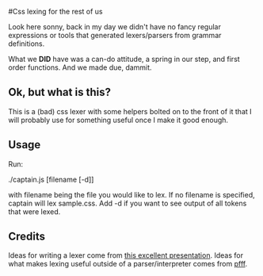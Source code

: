 #Css lexing for the rest of us

Look here sonny, back in my day we didn't have no fancy regular expressions or tools that generated lexers/parsers from grammar definitions. 

What we **DID** have was a can-do attitude, a spring in our step, and first order functions. And we made due, dammit.

## Ok, but what is this?

This is a (bad) css lexer with some helpers bolted on to the front of it that I will probably use for something useful once I make it good enough.

## Usage

Run:

  ./captain.js [filename [-d]]

with filename being the file you would like to lex. If no filename is specified, captain will lex sample.css. Add -d if you want to see output of all tokens that were lexed.


## Credits

Ideas for writing a lexer come from [this excellent presentation](http://rspace.googlecode.com/hg/slide/lex.html).
Ideas for what makes lexing useful outside of a parser/interpreter comes from [pfff](https://github.com/facebook/pfff).
